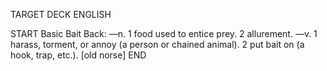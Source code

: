 TARGET DECK
ENGLISH

START
Basic
Bait
Back: —n. 1 food used to entice prey. 2 allurement. —v. 1 harass, torment, or annoy (a person or chained animal). 2 put bait on (a hook, trap, etc.). [old norse]
END
